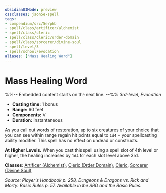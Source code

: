 ```yaml
---
obsidianUIMode: preview
cssclasses: json5e-spell
tags:
- compendium/src/5e/phb
- spell/class/artificer/alchemist
- spell/class/cleric
- spell/class/cleric/order-domain
- spell/class/sorcerer/divine-soul
- spell/level/3
- spell/school/evocation
aliases: ["Mass Healing Word"]
---
```

# Mass Healing Word
%%-- Embedded content starts on the next line. --%%
*3rd-level, Evocation*  

- **Casting time:** 1 bonus
- **Range:** 60 feet
- **Components:** V
- **Duration:** Instantaneous

As you call out words of restoration, up to six creatures of your choice that you can see within range regain hit points equal to `1d4` + your spellcasting ability modifier. This spell has no effect on undead or constructs.

**At Higher Levels.** When you cast this spell using a spell slot of 4th level or higher, the healing increases by `1d4` for each slot level above 3rd.

**Classes**: [Artificer (Alchemist)](/Systems/5e/classes/artificer-alchemist-tce.md), [Cleric (Order Domain)](/Systems/5e/classes/cleric-order-domain-tce.md), [Cleric](/Systems/5e/classes/cleric.md), [Sorcerer (Divine Soul)](/Systems/5e/classes/sorcerer-divine-soul-xge.md)

*Source: Player's Handbook p. 258, Dungeons & Dragons vs. Rick and Morty: Basic Rules p. 57. Available in the SRD and the Basic Rules.*